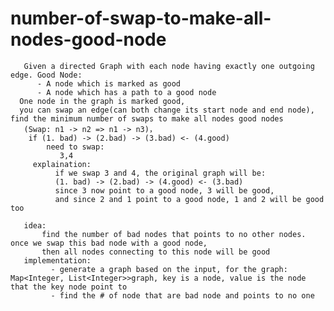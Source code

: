 # number-of-swap-to-make-all-nodes-good-node


       Given a directed Graph with each node having exactly one outgoing edge. Good Node:
          - A node which is marked as good
          - A node which has a path to a good node
      One node in the graph is marked good, 
      you can swap an edge(can both change its start node and end node), find the minimum number of swaps to make all nodes good nodes
       (Swap: n1 -> n2 => n1 -> n3)，
        if (1. bad) -> (2.bad) -> (3.bad) <- (4.good)
            need to swap:
               3,4 
         explaination:
              if we swap 3 and 4, the original graph will be:
              (1. bad) -> (2.bad) -> (4.good) <- (3.bad)
              since 3 now point to a good node, 3 will be good, 
              and since 2 and 1 point to a good node, 1 and 2 will be good too 
         
       idea:
           find the number of bad nodes that points to no other nodes. once we swap this bad node with a good node, 
           then all nodes connecting to this node will be good 
       implementation:
             - generate a graph based on the input, for the graph: Map<Integer, List<Integer>>graph, key is a node, value is the node that the key node point to
             - find the # of node that are bad node and points to no one 
        
